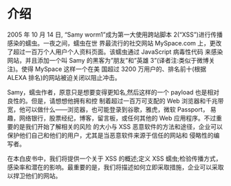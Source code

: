# 介绍

2005 年 10 月 14 日, “Samy worm1”成为第一大使用跨站脚本 2(“XSS”)进行传播感染的蠕虫。一夜之间，蠕虫在世 界最流行的社交网站 MySpace.com 上，更改了超过一百万个人用户个人资料页面。该蠕虫通过 JavaScript 病毒性代码 来感染网站，并且添加一个叫 Samy 的黑客为”朋友”和”英雄 3”(译者注:类似于微博关注)。使得 MySpace 这样一个在美 国超过 3200 万用户的、排名前十(根据 ALEXA 排名)的网站被迫关闭以阻止冲击。

Samy，蠕虫作者，原意只是想要变得更知名,然后这样的一个 payload 也是相对良性的。但是，请想想他拥有和控 制着超过一百万可支配的 Web 浏览器和千兆带宽，他可以做什么——浏览器，也可能登录到谷歌，雅虎，微软 Passport， 易趣，网络银行，股票经纪，博客，留言板，或任何其他的 Web 应用程序。不过重要的是我们开始了解相关的风险 的大小与 XSS 恶意软件的方法和途径，企业可以保护他们自己和他们的用户，尤其是当恶意软件来源于信任的网站和 侵略性的编写者。

在本白皮书中，我们将提供一个关于 XSS 的概述;定义 XSS 蠕虫;检验传播方式，感染率和潜在的影响。最重要的是，我们将描述如何立即采取措施，企业可以采取以捍卫他们的网站。